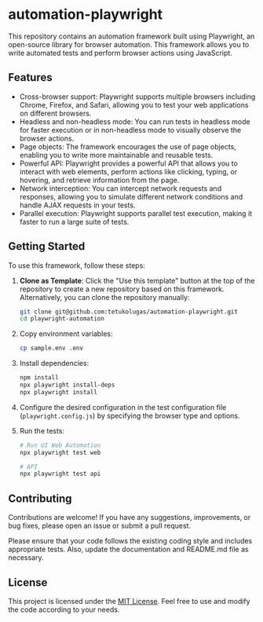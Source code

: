 # automation-playwright

This repository contains an automation framework built using Playwright, an open-source library for browser automation. This framework allows you to write automated tests and perform browser actions using JavaScript.

## Features

- Cross-browser support: Playwright supports multiple browsers including Chrome, Firefox, and Safari, allowing you to test your web applications on different browsers.
- Headless and non-headless mode: You can run tests in headless mode for faster execution or in non-headless mode to visually observe the browser actions.
- Page objects: The framework encourages the use of page objects, enabling you to write more maintainable and reusable tests.
- Powerful API: Playwright provides a powerful API that allows you to interact with web elements, perform actions like clicking, typing, or hovering, and retrieve information from the page.
- Network interception: You can intercept network requests and responses, allowing you to simulate different network conditions and handle AJAX requests in your tests.
- Parallel execution: Playwright supports parallel test execution, making it faster to run a large suite of tests.

## Getting Started

To use this framework, follow these steps:

1. **Clone as Template**: Click the "Use this template" button at the top of the repository to create a new repository based on this framework. Alternatively, you can clone the repository manually:

   ```bash
   git clone git@github.com:tetukolugas/automation-playwright.git
   cd playwright-automation
   ```

2. Copy environment variables:

   ```bash
   cp sample.env .env
   ```

3. Install dependencies:

   ```bash
   npm install
   npx playwright install-deps
   npx playwright install
   ```

4. Configure the desired configuration in the test configuration file (`playwright.config.js`) by specifying the browser type and options.

5. Run the tests:

   ```bash
   # Run UI Web Automation
   npx playwright test web

   # API
   npx playwright test api
   ```

## Contributing

Contributions are welcome! If you have any suggestions, improvements, or bug fixes, please open an issue or submit a pull request.

Please ensure that your code follows the existing coding style and includes appropriate tests. Also, update the documentation and README.md file as necessary.

## License

This project is licensed under the [MIT License](LICENSE). Feel free to use and modify the code according to your needs.
